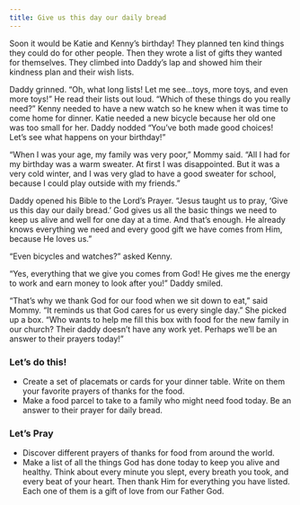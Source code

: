 ```yaml
---
title: Give us this day our daily bread
---
```


Soon it would be Katie and Kenny’s birthday! They planned ten kind things they could do for other people. Then they wrote a list of gifts they wanted for themselves. They climbed into Daddy’s lap and showed him their kindness plan and their wish lists.

Daddy grinned. “Oh, what long lists! Let me see...toys, more toys, and even more toys!” He read their lists out loud. “Which of these things do you really need?” Kenny needed to have a new watch so he knew when it was time to come home for dinner. Katie needed a new bicycle because her old one was too small for her. Daddy nodded “You’ve both made good choices! Let’s see what happens on your birthday!”

“When I was your age, my family was very poor,” Mommy said. “All I had for my birthday was a warm sweater. At first I was disappointed. But it was a very cold winter, and I was very glad to have a good sweater for school, because I could play outside with my friends.”

Daddy opened his Bible to the Lord’s Prayer. “Jesus taught us to pray, ‘Give us this day our daily bread.’ God gives us all the basic things we need to keep us alive and well for one day at a time. And that’s enough. He already knows everything we need and every good gift we have comes from Him, because He loves us.”

“Even bicycles and watches?” asked Kenny.

“Yes, everything that we give you comes from God! He gives me the energy to work and earn money to look after you!” Daddy smiled.

“That’s why we thank God for our food when we sit down to eat,” said Mommy. “It reminds us that God cares for us every single day.” She picked up a box. “Who wants to help me fill this box with food for the new family in our church? Their daddy doesn’t have any work yet. Perhaps we’ll be an answer to their prayers today!”

### Let’s do this!

- Create a set of placemats or cards for your dinner table. Write on them your favorite prayers of thanks for the food.
- Make a food parcel to take to a family who might need food today. Be an answer to their prayer for daily bread.

### Let’s Pray

- Discover different prayers of thanks for food from around the world.
- Make a list of all the things God has done today to keep you alive and healthy. Think about every minute you slept, every breath you took, and every beat of your heart. Then thank Him for everything you have listed. Each one of them is a gift of love from our Father God.